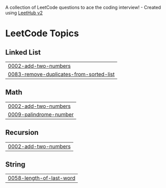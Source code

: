A collection of LeetCode questions to ace the coding interview! - Created using [LeetHub v2](https://github.com/arunbhardwaj/LeetHub-2.0)
<!---LeetCode Topics Start-->
# LeetCode Topics
## Linked List
|  |
| ------- |
| [0002-add-two-numbers](https://github.com/sarahrashed/leetcode/tree/master/0002-add-two-numbers) |
| [0083-remove-duplicates-from-sorted-list](https://github.com/sarahrashed/leetcode/tree/master/0083-remove-duplicates-from-sorted-list) |
## Math
|  |
| ------- |
| [0002-add-two-numbers](https://github.com/sarahrashed/leetcode/tree/master/0002-add-two-numbers) |
| [0009-palindrome-number](https://github.com/sarahrashed/leetcode/tree/master/0009-palindrome-number) |
## Recursion
|  |
| ------- |
| [0002-add-two-numbers](https://github.com/sarahrashed/leetcode/tree/master/0002-add-two-numbers) |
## String
|  |
| ------- |
| [0058-length-of-last-word](https://github.com/sarahrashed/leetcode/tree/master/0058-length-of-last-word) |
<!---LeetCode Topics End-->